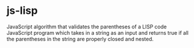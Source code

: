 # js-lisp
JavaScript algorithm that validates the parentheses of a LISP code
JavaScript program which takes in a string as an input and returns true if all the parentheses in the string are properly closed and nested.
